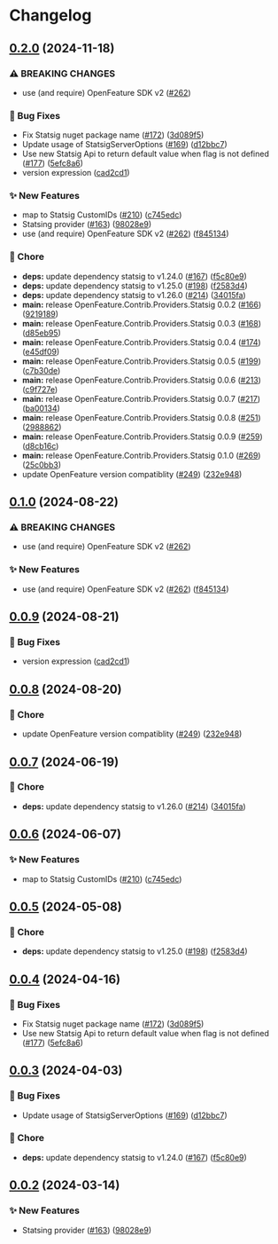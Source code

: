 # Changelog

## [0.2.0](https://github.com/ericpattison/dotnet-sdk-contrib/compare/OpenFeature.Contrib.Providers.Statsig-v0.1.0...OpenFeature.Contrib.Providers.Statsig-v0.2.0) (2024-11-18)


### ⚠ BREAKING CHANGES

* use (and require) OpenFeature SDK v2 ([#262](https://github.com/ericpattison/dotnet-sdk-contrib/issues/262))

### 🐛 Bug Fixes

* Fix Statsig nuget package name ([#172](https://github.com/ericpattison/dotnet-sdk-contrib/issues/172)) ([3d089f5](https://github.com/ericpattison/dotnet-sdk-contrib/commit/3d089f5c48478d7151fcf5964aa545471a0afe5c))
* Update usage of StatsigServerOptions ([#169](https://github.com/ericpattison/dotnet-sdk-contrib/issues/169)) ([d12bbc7](https://github.com/ericpattison/dotnet-sdk-contrib/commit/d12bbc735eda7c2931d7f8d6ad32ef4f2f1741ed))
* Use new Statsig Api to return default value when flag is not defined ([#177](https://github.com/ericpattison/dotnet-sdk-contrib/issues/177)) ([5efc8a6](https://github.com/ericpattison/dotnet-sdk-contrib/commit/5efc8a603d1ad9d8887d75e38f95d5168a2319fa))
* version expression ([cad2cd1](https://github.com/ericpattison/dotnet-sdk-contrib/commit/cad2cd166d0c25753b37189f044c3a585cda0fad))


### ✨ New Features

* map to Statsig CustomIDs ([#210](https://github.com/ericpattison/dotnet-sdk-contrib/issues/210)) ([c745edc](https://github.com/ericpattison/dotnet-sdk-contrib/commit/c745edc1a2d1141b2ef41b7b661fdd68b764c57d))
* Statsing provider ([#163](https://github.com/ericpattison/dotnet-sdk-contrib/issues/163)) ([98028e9](https://github.com/ericpattison/dotnet-sdk-contrib/commit/98028e9c37bce6225a1feeef09917a4539065a23))
* use (and require) OpenFeature SDK v2 ([#262](https://github.com/ericpattison/dotnet-sdk-contrib/issues/262)) ([f845134](https://github.com/ericpattison/dotnet-sdk-contrib/commit/f84513438586457087ac47fd40629912f2ec473a))


### 🧹 Chore

* **deps:** update dependency statsig to v1.24.0 ([#167](https://github.com/ericpattison/dotnet-sdk-contrib/issues/167)) ([f5c80e9](https://github.com/ericpattison/dotnet-sdk-contrib/commit/f5c80e923ef96760c951ae209a818004ed8bfb1b))
* **deps:** update dependency statsig to v1.25.0 ([#198](https://github.com/ericpattison/dotnet-sdk-contrib/issues/198)) ([f2583d4](https://github.com/ericpattison/dotnet-sdk-contrib/commit/f2583d4b3d47de703a5b59f20053c603f9bb3874))
* **deps:** update dependency statsig to v1.26.0 ([#214](https://github.com/ericpattison/dotnet-sdk-contrib/issues/214)) ([34015fa](https://github.com/ericpattison/dotnet-sdk-contrib/commit/34015fa816fce09c44cc7acc802097053ab98d9a))
* **main:** release OpenFeature.Contrib.Providers.Statsig 0.0.2 ([#166](https://github.com/ericpattison/dotnet-sdk-contrib/issues/166)) ([9219189](https://github.com/ericpattison/dotnet-sdk-contrib/commit/921918916efac7ebe139970d9fde48ff7e077d6c))
* **main:** release OpenFeature.Contrib.Providers.Statsig 0.0.3 ([#168](https://github.com/ericpattison/dotnet-sdk-contrib/issues/168)) ([d85eb95](https://github.com/ericpattison/dotnet-sdk-contrib/commit/d85eb956cd2b202ed98b946f85e5bb00481be472))
* **main:** release OpenFeature.Contrib.Providers.Statsig 0.0.4 ([#174](https://github.com/ericpattison/dotnet-sdk-contrib/issues/174)) ([e45df09](https://github.com/ericpattison/dotnet-sdk-contrib/commit/e45df09370e06307292596b4cbe1049586cad2a3))
* **main:** release OpenFeature.Contrib.Providers.Statsig 0.0.5 ([#199](https://github.com/ericpattison/dotnet-sdk-contrib/issues/199)) ([c7b30de](https://github.com/ericpattison/dotnet-sdk-contrib/commit/c7b30debf43b03a8968cb1f147cfef17fbf10297))
* **main:** release OpenFeature.Contrib.Providers.Statsig 0.0.6 ([#213](https://github.com/ericpattison/dotnet-sdk-contrib/issues/213)) ([c9f727e](https://github.com/ericpattison/dotnet-sdk-contrib/commit/c9f727e60d8749137f2e38b9ad022280caf91290))
* **main:** release OpenFeature.Contrib.Providers.Statsig 0.0.7 ([#217](https://github.com/ericpattison/dotnet-sdk-contrib/issues/217)) ([ba00134](https://github.com/ericpattison/dotnet-sdk-contrib/commit/ba0013453f60345458cf912ea5a0784997ad9b31))
* **main:** release OpenFeature.Contrib.Providers.Statsig 0.0.8 ([#251](https://github.com/ericpattison/dotnet-sdk-contrib/issues/251)) ([2988862](https://github.com/ericpattison/dotnet-sdk-contrib/commit/29888621fe162e304f97458d5ef93affd7ab02d6))
* **main:** release OpenFeature.Contrib.Providers.Statsig 0.0.9 ([#259](https://github.com/ericpattison/dotnet-sdk-contrib/issues/259)) ([d8cb16c](https://github.com/ericpattison/dotnet-sdk-contrib/commit/d8cb16cfec448a1a3838a0703b121d8522813997))
* **main:** release OpenFeature.Contrib.Providers.Statsig 0.1.0 ([#269](https://github.com/ericpattison/dotnet-sdk-contrib/issues/269)) ([25c0bb3](https://github.com/ericpattison/dotnet-sdk-contrib/commit/25c0bb309f4a68b5dbb435763cbea56437958dcb))
* update OpenFeature version compatiblity ([#249](https://github.com/ericpattison/dotnet-sdk-contrib/issues/249)) ([232e948](https://github.com/ericpattison/dotnet-sdk-contrib/commit/232e948a0916ca10612f85343e2eecebca107090))

## [0.1.0](https://github.com/open-feature/dotnet-sdk-contrib/compare/OpenFeature.Contrib.Providers.Statsig-v0.0.9...OpenFeature.Contrib.Providers.Statsig-v0.1.0) (2024-08-22)


### ⚠ BREAKING CHANGES

* use (and require) OpenFeature SDK v2 ([#262](https://github.com/open-feature/dotnet-sdk-contrib/issues/262))

### ✨ New Features

* use (and require) OpenFeature SDK v2 ([#262](https://github.com/open-feature/dotnet-sdk-contrib/issues/262)) ([f845134](https://github.com/open-feature/dotnet-sdk-contrib/commit/f84513438586457087ac47fd40629912f2ec473a))

## [0.0.9](https://github.com/open-feature/dotnet-sdk-contrib/compare/OpenFeature.Contrib.Providers.Statsig-v0.0.8...OpenFeature.Contrib.Providers.Statsig-v0.0.9) (2024-08-21)


### 🐛 Bug Fixes

* version expression ([cad2cd1](https://github.com/open-feature/dotnet-sdk-contrib/commit/cad2cd166d0c25753b37189f044c3a585cda0fad))

## [0.0.8](https://github.com/open-feature/dotnet-sdk-contrib/compare/OpenFeature.Contrib.Providers.Statsig-v0.0.7...OpenFeature.Contrib.Providers.Statsig-v0.0.8) (2024-08-20)


### 🧹 Chore

* update OpenFeature version compatiblity ([#249](https://github.com/open-feature/dotnet-sdk-contrib/issues/249)) ([232e948](https://github.com/open-feature/dotnet-sdk-contrib/commit/232e948a0916ca10612f85343e2eecebca107090))

## [0.0.7](https://github.com/open-feature/dotnet-sdk-contrib/compare/OpenFeature.Contrib.Providers.Statsig-v0.0.6...OpenFeature.Contrib.Providers.Statsig-v0.0.7) (2024-06-19)


### 🧹 Chore

* **deps:** update dependency statsig to v1.26.0 ([#214](https://github.com/open-feature/dotnet-sdk-contrib/issues/214)) ([34015fa](https://github.com/open-feature/dotnet-sdk-contrib/commit/34015fa816fce09c44cc7acc802097053ab98d9a))

## [0.0.6](https://github.com/open-feature/dotnet-sdk-contrib/compare/OpenFeature.Contrib.Providers.Statsig-v0.0.5...OpenFeature.Contrib.Providers.Statsig-v0.0.6) (2024-06-07)


### ✨ New Features

* map to Statsig CustomIDs ([#210](https://github.com/open-feature/dotnet-sdk-contrib/issues/210)) ([c745edc](https://github.com/open-feature/dotnet-sdk-contrib/commit/c745edc1a2d1141b2ef41b7b661fdd68b764c57d))

## [0.0.5](https://github.com/open-feature/dotnet-sdk-contrib/compare/OpenFeature.Contrib.Providers.Statsig-v0.0.4...OpenFeature.Contrib.Providers.Statsig-v0.0.5) (2024-05-08)


### 🧹 Chore

* **deps:** update dependency statsig to v1.25.0 ([#198](https://github.com/open-feature/dotnet-sdk-contrib/issues/198)) ([f2583d4](https://github.com/open-feature/dotnet-sdk-contrib/commit/f2583d4b3d47de703a5b59f20053c603f9bb3874))

## [0.0.4](https://github.com/open-feature/dotnet-sdk-contrib/compare/OpenFeature.Contrib.Providers.Statsig-v0.0.3...OpenFeature.Contrib.Providers.Statsig-v0.0.4) (2024-04-16)


### 🐛 Bug Fixes

* Fix Statsig nuget package name ([#172](https://github.com/open-feature/dotnet-sdk-contrib/issues/172)) ([3d089f5](https://github.com/open-feature/dotnet-sdk-contrib/commit/3d089f5c48478d7151fcf5964aa545471a0afe5c))
* Use new Statsig Api to return default value when flag is not defined ([#177](https://github.com/open-feature/dotnet-sdk-contrib/issues/177)) ([5efc8a6](https://github.com/open-feature/dotnet-sdk-contrib/commit/5efc8a603d1ad9d8887d75e38f95d5168a2319fa))

## [0.0.3](https://github.com/open-feature/dotnet-sdk-contrib/compare/OpenFeature.Contrib.Providers.Statsig-v0.0.2...OpenFeature.Contrib.Providers.Statsig-v0.0.3) (2024-04-03)


### 🐛 Bug Fixes

* Update usage of StatsigServerOptions ([#169](https://github.com/open-feature/dotnet-sdk-contrib/issues/169)) ([d12bbc7](https://github.com/open-feature/dotnet-sdk-contrib/commit/d12bbc735eda7c2931d7f8d6ad32ef4f2f1741ed))


### 🧹 Chore

* **deps:** update dependency statsig to v1.24.0 ([#167](https://github.com/open-feature/dotnet-sdk-contrib/issues/167)) ([f5c80e9](https://github.com/open-feature/dotnet-sdk-contrib/commit/f5c80e923ef96760c951ae209a818004ed8bfb1b))

## [0.0.2](https://github.com/open-feature/dotnet-sdk-contrib/compare/OpenFeature.Contrib.Providers.Statsig-v0.0.1...OpenFeature.Contrib.Providers.Statsig-v0.0.2) (2024-03-14)


### ✨ New Features

* Statsing provider ([#163](https://github.com/open-feature/dotnet-sdk-contrib/issues/163)) ([98028e9](https://github.com/open-feature/dotnet-sdk-contrib/commit/98028e9c37bce6225a1feeef09917a4539065a23))
